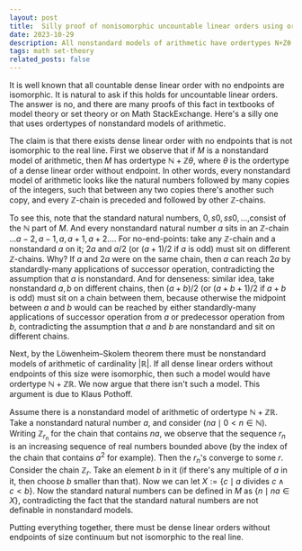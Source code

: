 ```yaml
---
layout: post
title:  Silly proof of nonisomorphic uncountable linear orders using ordertypes of nonstandard models of arithmetic
date: 2023-10-29
description: All nonstandard models of arithmetic have ordertypes N+Zθ. None has ordertype N+ZR.
tags: math set-theory
related_posts: false
---
```


It is well known that all countable dense linear order with no endpoints are isomorphic. It is natural to ask if this holds for uncountable linear orders. The answer is no, and there are many proofs of this fact in textbooks of model theory or set theory or on Math StackExchange. Here's a silly one that uses ordertypes of nonstandard models of arithmetic.

The claim is that there exists dense linear order with no endpoints that is not isomorphic to the real line. First we observe that if $M$ is a nonstandard model of arithmetic, then $M$ has ordertype $\mathbb{N}+\mathbb{Z}\theta$, where $\theta$ is the ordertype of a dense linear order without endpoint. In other words, every nonstandard model of arithmetic looks like the natural numbers followed by many copies of the integers, such that between any two copies there's another such copy, and every $\mathbb{Z}$-chain is preceded and followed by other $\mathbb{Z}$-chains.

To see this, note that the standard natural numbers, $0, s0, ss0,...$,consist of the $\mathbb{N}$ part of $M$. And every nonstandard natural number $a$ sits in an $\mathbb{Z}$-chain $...a-2,a-1,a,a+1,a+2...$. For no-end-points: take any $\mathbb{Z}$-chain and a nonstandard $a$ on it; $2a$ and $a/2$ (or $(a+1)/2$ if $a$ is odd) must sit on different $\mathbb{Z}$-chains. Why? If $a$ and $2a$ were on the same chain, then $a$ can reach $2a$ by standardly-many applications of successor operation, contradicting the assumption that $a$ is nonstandard. And for denseness: similar idea, take nonstandard $a,b$ on different chains, then $(a+b)/2$ (or $(a+b+1)/2$ if $a+b$ is odd) must sit on a chain between them, because otherwise the midpoint between $a$ and $b$ would can be reached by either standardly-many applications of successor operation from $a$ or predecessor operation from $b$, contradicting the assumption that $a$ and $b$ are nonstandard and sit on different chains.

Next, by the Löwenheim–Skolem theorem there must be nonstandard models of arithmetic of cardinality $\vert \mathbb{R}\vert$. If all dense linear orders without endpoints of this size were isomorphic, then such a model would have ordertype $\mathbb{N}+\mathbb{Z}\mathbb{R}$. We now argue that there isn't such a model. This argument is due to Klaus Pothoff. 

Assume there is a nonstandard model of arithmetic of ordertype $\mathbb{N}+\mathbb{Z}\mathbb{R}$. Take a nonstandard natural number $a$, and consider $(na\mid 0<n\in \mathbb{N})$. Writing $\mathbb{Z}_{r_n}$ for the chain that contains $na$, we observe that the sequence $r_n$ is an increasing sequence of real numbers bounded above (by the index of the chain that contains $a^2$ for example). Then the $r_n$'s converge to some $r$. Consider the chain $\mathbb{Z}_r$. Take an element $b$ in it (if there's any multiple of $a$ in it, then choose $b$ smaller than that). Now we can let $X:=\{c\mid a \text{ divides } c \wedge c<b\}$. Now the standard natural numbers can be defined in $M$ as $\{n\mid na\in X\}$, contradicting the fact that the standard natural numbers are not definable in nonstandard models.

Putting everything together, there must be dense linear orders without endpoints of size continuum but not isomorphic to the real line. 